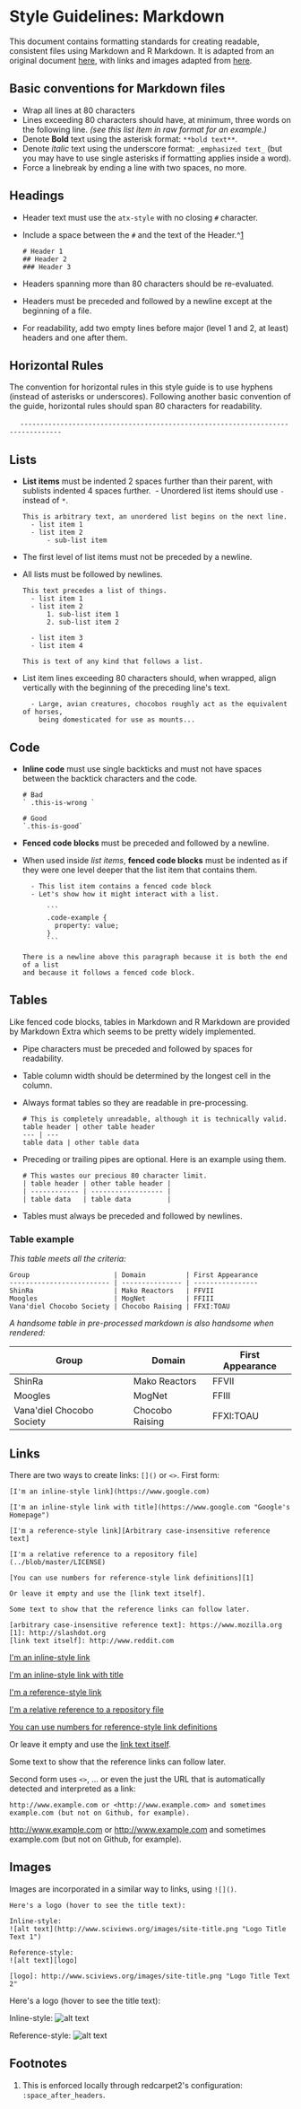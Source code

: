 # Style Guidelines: Markdown

This document contains formatting standards for creating readable, consistent
files using Markdown and R Markdown. It is adapted from an original document [here](https://github.com/carwin/markdown-styleguide), with links and images adapted from [here](https://github.com/tox2ik/markdown-styleguide).


## Basic conventions for Markdown files

  - Wrap all lines at 80 characters
  - Lines exceeding 80 characters should have, at minimum, three words on
    the following line.
    _(see this list item in raw format for an example.)_
  - Denote **Bold** text using the asterisk format: `**bold text**`.
  - Denote _italic_ text using the underscore format: `_emphasized text_` (but you may have to use single asterisks if formatting applies inside a word).
  - Force a linebreak by ending a line with two spaces, no more.


## Headings

  - Header text must use the `atx-style` with no closing `#` character.
  - Include a space between the `#` and the text of the Header.^[1](#1)

    ```
    # Header 1
    ## Header 2
    ### Header 3
    ```

  - Headers spanning more than 80 characters should be re-evaluated.
  - Headers must be preceded and followed by a newline except at the beginning
    of a file.
  - For readability, add two empty lines before major (level 1 and 2, at least) headers and one after them.


## Horizontal Rules

The convention for horizontal rules in this style guide is to use hyphens (instead of asterisks or underscores). Following another basic convention of the guide, horizontal rules should span 80 characters for readability.

    ```
    --------------------------------------------------------------------------------
    ```


## Lists

  - **List items** must be indented 2 spaces further than their parent, with sublists indented 4 spaces further.
  - Unordered list items should use `-` instead of `*`.

    ```
    This is arbitrary text, an unordered list begins on the next line.
      - list item 1
      - list item 2
          - sub-list item
    ```

  - The first level of list items must not be preceded by a newline.
  - All lists must be followed by newlines.

    ```
    This text precedes a list of things.
      - list item 1
      - list item 2
          1. sub-list item 1
          2. sub-list item 2

      - list item 3
      - list item 4

    This is text of any kind that follows a list.
    ```

  - List item lines exceeding 80 characters should, when wrapped, align
    vertically with the beginning of the preceding line's text.

    ```
      - Large, avian creatures, chocobos roughly act as the equivalent of horses,
        being domesticated for use as mounts...
    ```


## Code

  - **Inline code** must use single backticks and must not have spaces between
    the backtick characters and the code.

    ```
    # Bad
    ` .this-is-wrong `

    # Good
    `.this-is-good`
    ```

  - **Fenced code blocks** must be preceded and followed by a newline.
  - When used inside _list items_, **fenced code blocks** must be indented as if
    they were one level deeper that the list item that contains them.

    ```
      - This list item contains a fenced code block
      - Let's show how it might interact with a list.

          ```
          .code-example {
            property: value;
          }
          ```

    There is a newline above this paragraph because it is both the end of a list
    and because it follows a fenced code block.
    ```


## Tables

Like fenced code blocks, tables in Markdown and R Markdown are provided by Markdown Extra which
seems to be pretty widely implemented.

  - Pipe characters must be preceded and followed by spaces for readability.
  - Table column width should be determined by the longest cell in the column.
  - Always format tables so they are readable in pre-processing.

    ```
    # This is completely unreadable, although it is technically valid.
    table header | other table header
    --- | ---
    table data | other table data
    ```

  - Preceding or trailing pipes are optional. Here is an example using them.

    ```
    # This wastes our precious 80 character limit.
    | table header | other table header |
    | ------------ | ------------------ |
    | table data   | table data         |
    ```

  - Tables must always be preceded and followed by newlines.

### Table example

_This table meets all the criteria:_

```
Group                     | Domain          | First Appearance
------------------------- | --------------- | ----------------
ShinRa                    | Mako Reactors   | FFVII
Moogles                   | MogNet          | FFIII
Vana'diel Chocobo Society | Chocobo Raising | FFXI:TOAU
```

_A handsome table in pre-processed markdown is also handsome when rendered:_

Group                     | Domain          | First Appearance
------------------------- | --------------- | ----------------
ShinRa                    | Mako Reactors   | FFVII
Moogles                   | MogNet          | FFIII
Vana'diel Chocobo Society | Chocobo Raising | FFXI:TOAU


## Links

There are two ways to create links: `[]()` or `<>`. First form:

```
[I'm an inline-style link](https://www.google.com)

[I'm an inline-style link with title](https://www.google.com "Google's Homepage")

[I'm a reference-style link][Arbitrary case-insensitive reference text]

[I'm a relative reference to a repository file](../blob/master/LICENSE)

[You can use numbers for reference-style link definitions][1]

Or leave it empty and use the [link text itself].

Some text to show that the reference links can follow later.

[arbitrary case-insensitive reference text]: https://www.mozilla.org
[1]: http://slashdot.org
[link text itself]: http://www.reddit.com
```

[I'm an inline-style link](https://www.google.com)

[I'm an inline-style link with title](https://www.google.com "Google's Homepage")

[I'm a reference-style link][Arbitrary case-insensitive reference text]

[I'm a relative reference to a repository file](../blob/master/LICENSE)

[You can use numbers for reference-style link definitions][1]

Or leave it empty and use the [link text itself].

Some text to show that the reference links can follow later.

[arbitrary case-insensitive reference text]: https://www.mozilla.org
[1]: http://slashdot.org
[link text itself]: http://www.reddit.com

Second form uses `<>`, ... or even the just the URL that is automatically detected and interpreted as a link:

``` 
http://www.example.com or <http://www.example.com> and sometimes 
example.com (but not on Github, for example).
```

http://www.example.com or <http://www.example.com> and sometimes 
example.com (but not on Github, for example).


## Images

Images are incorporated in a similar way to links, using `![]()`.

```
Here's a logo (hover to see the title text):

Inline-style: 
![alt text](http://www.sciviews.org/images/site-title.png "Logo Title Text 1")

Reference-style: 
![alt text][logo]

[logo]: http://www.sciviews.org/images/site-title.png "Logo Title Text 2"
```

Here's a logo (hover to see the title text):

Inline-style: 
![alt text](http://www.sciviews.org/images/site-title.png "Logo Title Text 1")

Reference-style: 
![alt text][logo]

[logo]: http://www.sciviews.org/images/site-title.png "Logo Title Text 2"


## Footnotes

  1. This is enforced locally through redcarpet2's configuration:
     `:space_after_headers`.
     <a name="1"><a>

